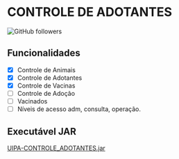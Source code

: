 # CONTROLE DE ADOTANTES

![GitHub followers](https://img.shields.io/github/followers/aguinaldosantana) 

## Funcionalidades
- [X] Controle de Animais
- [X] Controle de Adotantes
- [X] Controle de Vacinas
- [ ] Controle de Adoção
- [ ] Vacinados
- [ ] Níveis de acesso adm, consulta, operação.

## Executável JAR
[UIPA-CONTROLE_ADOTANTES.jar](https://github.com/aguinaldosantana/cadastro_animais/blob/master/UipaControleAdotantes.jar)

